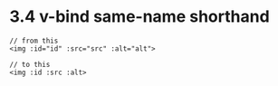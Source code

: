 # 3.4 v-bind same-name shorthand 

```vue template
// from this
<img :id="id" :src="src" :alt="alt">

// to this
<img :id :src :alt>
```
